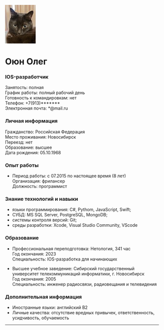 ![Photo](/img/photo.jpg) 

# Оюн Олег 
### IOS-разработчик  
Занятость: полная
<br/>График работы: полный рабочий день
<br/>Готовность к командировкам: нет
<br/>Телефон: +7(913)******* 
<br/>Электронная почта: *@mail.ru

### Личная информация  
Гражданство: Российская Федерация
<br/>Место проживания: Новосибирск
<br/>Переезд: нет
<br/>Образование: высшее
<br/>Дата рождения: 05.10.1968

### Опыт работы  
- Период работы: c 07.2015 по настоящее время (8 лет)
<br/>Организация: фрилансер
<br/>Должность: программист

### Знание технологий и навыки   
- языки программирования: C#, Pythom, JavaScript, Swift; 
- СУБД: MS SQL Server, PostgreSQL, MongoDB; 
- системы контроля версий: Git; 
- среды разработки: Xcode, Visual Studio Community, VScode

### Образование  
- Профессиональная переподготовка: Нетология, 341 час 
<br/>Год окончания: 2023
<br/>Специальность: IOS-разработка для начинающих

- Высшее учебное заведение: Сибирский государственный университет телекоммуникаций информатики, г. Новосибирск
<br/>Год окончания: 2005
<br/>Специальность: инженер радиосвязи, радиовещания и телевидения

### Дополнительная информация  
- Иностранные языки: английский B2
- Личные качества: отсутствие вредных привычек, ответственность, усидчивость, обучаемость
---



